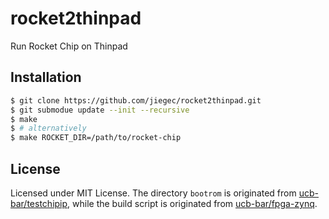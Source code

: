 # rocket2thinpad

Run Rocket Chip on Thinpad

## Installation

```bash
$ git clone https://github.com/jiegec/rocket2thinpad.git
$ git submodue update --init --recursive
$ make
$ # alternatively
$ make ROCKET_DIR=/path/to/rocket-chip
```

## License

Licensed under MIT License. The directory `bootrom` is originated from [ucb-bar/testchipip](https://github.com/ucb-bar/testchipip), while the build script is originated from [ucb-bar/fpga-zynq](https://github.com/ucb-bar/fpga-zynq).